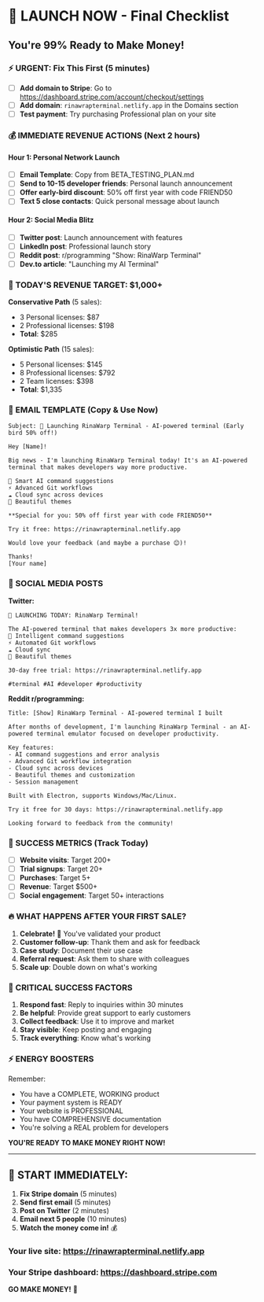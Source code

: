 # 🚀 LAUNCH NOW - Final Checklist
## You're 99% Ready to Make Money!

### ⚡ URGENT: Fix This First (5 minutes)
- [ ] **Add domain to Stripe**: Go to https://dashboard.stripe.com/account/checkout/settings
- [ ] **Add domain**: `rinawrapterminal.netlify.app` in the Domains section
- [ ] **Test payment**: Try purchasing Professional plan on your site

### 💰 IMMEDIATE REVENUE ACTIONS (Next 2 hours)

#### Hour 1: Personal Network Launch
- [ ] **Email Template**: Copy from BETA_TESTING_PLAN.md
- [ ] **Send to 10-15 developer friends**: Personal launch announcement
- [ ] **Offer early-bird discount**: 50% off first year with code FRIEND50
- [ ] **Text 5 close contacts**: Quick personal message about launch

#### Hour 2: Social Media Blitz
- [ ] **Twitter post**: Launch announcement with features
- [ ] **LinkedIn post**: Professional launch story
- [ ] **Reddit post**: r/programming "Show: RinaWarp Terminal"
- [ ] **Dev.to article**: "Launching my AI Terminal"

### 🎯 TODAY'S REVENUE TARGET: $1,000+

**Conservative Path** (5 sales):
- 3 Personal licenses: $87
- 2 Professional licenses: $198
- **Total**: $285

**Optimistic Path** (15 sales):
- 5 Personal licenses: $145
- 8 Professional licenses: $792
- 2 Team licenses: $398
- **Total**: $1,335

### 📧 EMAIL TEMPLATE (Copy & Use Now)
```
Subject: 🚀 Launching RinaWarp Terminal - AI-powered terminal (Early bird 50% off!)

Hey [Name]!

Big news - I'm launching RinaWarp Terminal today! It's an AI-powered terminal that makes developers way more productive.

🤖 Smart AI command suggestions
⚡ Advanced Git workflows
☁️ Cloud sync across devices
🎨 Beautiful themes

**Special for you: 50% off first year with code FRIEND50**

Try it free: https://rinawrapterminal.netlify.app

Would love your feedback (and maybe a purchase 😊)!

Thanks!
[Your name]
```

### 📱 SOCIAL MEDIA POSTS

**Twitter:**
```
🚀 LAUNCHING TODAY: RinaWarp Terminal!

The AI-powered terminal that makes developers 3x more productive:
🤖 Intelligent command suggestions
⚡ Automated Git workflows  
☁️ Cloud sync
🎨 Beautiful themes

30-day free trial: https://rinawrapterminal.netlify.app

#terminal #AI #developer #productivity
```

**Reddit r/programming:**
```
Title: [Show] RinaWarp Terminal - AI-powered terminal I built

After months of development, I'm launching RinaWarp Terminal - an AI-powered terminal emulator focused on developer productivity.

Key features:
- AI command suggestions and error analysis
- Advanced Git workflow integration
- Cloud sync across devices
- Beautiful themes and customization
- Session management

Built with Electron, supports Windows/Mac/Linux.

Try it free for 30 days: https://rinawrapterminal.netlify.app

Looking forward to feedback from the community!
```

### 🎉 SUCCESS METRICS (Track Today)
- [ ] **Website visits**: Target 200+
- [ ] **Trial signups**: Target 20+
- [ ] **Purchases**: Target 5+
- [ ] **Revenue**: Target $500+
- [ ] **Social engagement**: Target 50+ interactions

### 🔥 WHAT HAPPENS AFTER YOUR FIRST SALE?
1. **Celebrate!** 🎉 You've validated your product
2. **Customer follow-up**: Thank them and ask for feedback
3. **Case study**: Document their use case
4. **Referral request**: Ask them to share with colleagues
5. **Scale up**: Double down on what's working

### 🚨 CRITICAL SUCCESS FACTORS
1. **Respond fast**: Reply to inquiries within 30 minutes
2. **Be helpful**: Provide great support to early customers
3. **Collect feedback**: Use it to improve and market
4. **Stay visible**: Keep posting and engaging
5. **Track everything**: Know what's working

### ⚡ ENERGY BOOSTERS
Remember:
- You have a COMPLETE, WORKING product
- Your payment system is READY
- Your website is PROFESSIONAL
- You have COMPREHENSIVE documentation
- You're solving a REAL problem for developers

**YOU'RE READY TO MAKE MONEY RIGHT NOW!**

---

## 🎯 START IMMEDIATELY:
1. **Fix Stripe domain** (5 minutes)
2. **Send first email** (5 minutes)  
3. **Post on Twitter** (2 minutes)
4. **Email next 5 people** (10 minutes)
5. **Watch the money come in!** 💰

### Your live site: https://rinawrapterminal.netlify.app
### Your Stripe dashboard: https://dashboard.stripe.com

**GO MAKE MONEY!** 🚀


